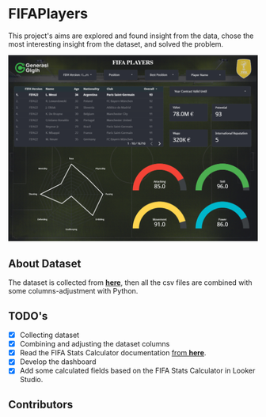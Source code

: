 # FIFAPlayers
This project's aims are explored and found insight from the data, chose the most interesting insight from the dataset, and solved the problem.

![FIFA Players Dashboard](DashboardInterface.png)

## About Dataset
The dataset is collected from [**here**](https://www.kaggle.com/datasets/bryanb/fifa-player-stats-database), then all the csv files are combined with some columns-adjustment with Python.

## TODO's
- [x] Collecting dataset
- [x] Combining and adjusting the dataset columns
- [x] Read the FIFA Stats Calculator documentation [from **here**](https://www.futbin.com/stats-calculator).
- [x] Develop the dashboard  
- [x] Add some calculated fields based on the FIFA Stats Calculator in Looker Studio.

## Contributors
